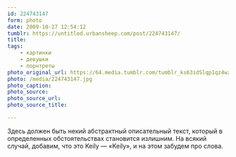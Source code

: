 ```yaml
---
id: 224743147
form: photo
date: 2009-10-27 12:54:12
tumblr: https://untitled.urbansheep.com/post/224743147/
title:
tags:
    - картинки
    - девушки
    - порнтреты
photo_original_url: https://64.media.tumblr.com/tumblr_ks63idSlqp1qz4wzio1_1280.jpg
photo: /media/224743147.jpg
photo_caption: 
photo_source:
photo_source_url:
photo_source_title:

---
```


<p>Здесь должен быть некий абстрактный описательный текст, который в определенных обстоятельствах становится излишним. На всякий случай, добавим, что это Keily — «Keily», и на этом забудем про слова.</p>
